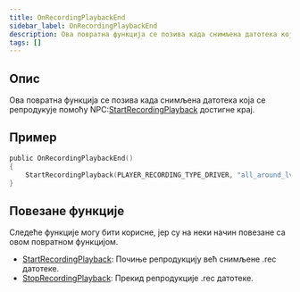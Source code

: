 ```yaml
---
title: OnRecordingPlaybackEnd
sidebar_label: OnRecordingPlaybackEnd
description: Ова повратна функција се позива када снимљена датотека која се репродукује помоћу StartRecordingPlayback достигне крај.
tags: []
---
```


## Опис

Ова повратна функција се позива када снимљена датотека која се репродукује помоћу NPC:[StartRecordingPlayback](../functions/StartRecordingPlayback) достигне крај.

## Пример

```c
public OnRecordingPlaybackEnd()
{
    StartRecordingPlayback(PLAYER_RECORDING_TYPE_DRIVER, "all_around_lv_bus"); //Ово ће поново покренути снимљену датотеку када заврши репродукцију.
}
```

## Повезане функције

Следеће функције могу бити корисне, јер су на неки начин повезане са овом повратном функцијом.

- [StartRecordingPlayback](../functions/StartRecordingPlayback):  Почиње репродукцију већ снимљене .rec датотеке.
- [StopRecordingPlayback](../functions/StopRecordingPlayback): Прекид репродукције .rec датотеке.
